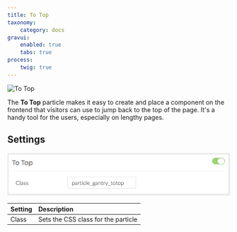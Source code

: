 ```yaml
---
title: To Top
taxonomy:
    category: docs
gravui:
    enabled: true
    tabs: true
process:
    twig: true
---
```


![To Top](totop.png)

The **To Top** particle makes it easy to create and place a component on the frontend that visitors can use to jump back to the top of the page. It's a handy tool for the users, especially on lengthy pages.

Settings
-----

![Settings](totop_settings.png)

| Setting |             Description             |
| :------ | :---------------------------------- |
| Class   | Sets the CSS class for the particle |
